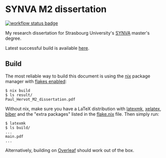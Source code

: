 # SYNVA M2 dissertation

[![workflow status badge](https://github.com/Dettorer/synva-dissertation/actions/workflows/publish.yml/badge.svg)](https://github.com/Dettorer/synva-dissertation/releases/latest/download/Paul_Hervot_M2_dissertation.pdf)

My research dissertation for Strasbourg University's [SYNVA](https://sfc.unistra.fr/formations/formation_-_ingenierie-de-formation_-_master-2-ingenierie-des-systemes-numeriques-virtuels-pour-lapprentissage-synva_-_2393/) master's degree.

Latest successful build is available [here](https://github.com/Dettorer/synva-dissertation/releases/latest/download/Paul_Hervot_M2_dissertation.pdf).

## Build

The most reliable way to build this document is using the [nix](https://nixos.org/download.html) package manager with [flakes enabled](https://nixos.wiki/wiki/Flakes):

```shell-session
$ nix build
$ ls result/
Paul_Hervot_M2_dissertation.pdf
```

Without nix, make sure you have a LaTeX distribution with [latexmk](https://ctan.org/pkg/latexmk), [xelatex](http://xetex.sourceforge.net/), [biber](http://biblatex-biber.sourceforge.net/) and the "extra packages" listed in the [flake.nix](flake.nix) file. Then simply run:

```shell-session
$ latexmk
$ ls build/
...
main.pdf
...
```

Alternatively, building on [Overleaf](overleaf.com/) should work out of the box.
